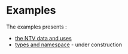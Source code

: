 # Examples
The examples presents :
- [the NTV data and uses](./example_ntv.ipynb)
- [types and namespace](./example_namespace.py) - under construction
